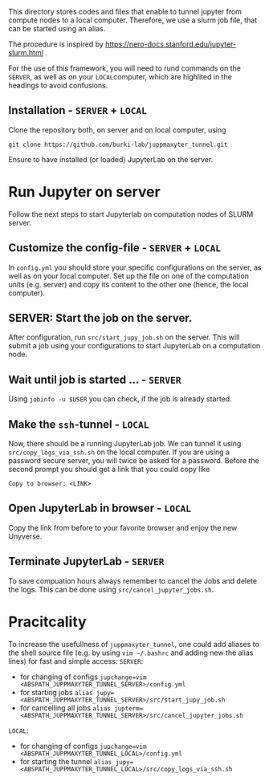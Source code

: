 This directory stores codes and files that enable to tunnel jupyter from compute nodes to a local computer.
Therefore, we use a slurm job file, that can be started using an alias.

The procedure is inspired by https://nero-docs.stanford.edu/jupyter-slurm.html .

For the use of this framework, you will need to rund commands on the `SERVER`, as well as on your `LOCAL`computer, which are highlited in the headings to avoid confusions.

## Installation - `SERVER` + `LOCAL`
Clone the repository both, on server and on local computer, using

`git clone https://github.com/burki-lab/juppmaxyter_tunnel.git`

Ensure to have installed (or loaded) JupyterLab on the server.

# Run Jupyter on server 
Follow the next steps to start Jupyterlab on computation nodes of SLURM server.

## Customize the config-file - `SERVER` + `LOCAL`
In `config.yml` you should store your specific configurations on the server, as well as on your local computer.
Set up the file on one of the computation units (e.g. server) and copy its content to the other one (hence, the local computer).

## SERVER: Start the job on the server.
After configuration, run `src/start_jupy_job.sh` on the server. This will submit a job using your configurations to start JupyterLab on a computation node.

## Wait until job is started ... - `SERVER`
Using `jobinfo -u $USER` you can check, if the job is already started.

## Make the `ssh`-tunnel - `LOCAL`
Now, there should be a running JupyterLab job. We can tunnel it using `src/copy_logs_via_ssh.sh` on the local computer. If you are using a password secure server, you will twice be asked for a password. Before the second prompt you should get a link that you could copy like

`Copy to browser: <LINK>`

## Open JupyterLab in browser - `LOCAL`
Copy the link from before to your favorite browser and enjoy the new Unyverse.

## Terminate JupyterLab - `SERVER`
To save compuation hours always remember to cancel the Jobs and delete the logs. This can be done using `src/cancel_jupyter_jobs.sh`.


# Pracitcality
To increase the usefullness of `juppmaxyter_tunnel`, one could add aliases to the shell source file (e.g. by using `vim ~/.bashrc` and adding new the alias lines) for fast and simple access:
`SERVER`:
- for changing of configs `jupchange=vim <ABSPATH_JUPPMAXYTER_TUNNEL_SERVER>/config.yml`
- for starting jobs `alias jupy=<ABSPATH_JUPPMAXYTER_TUNNEL_SERVER>/src/start_jupy_job.sh`
- for cancelling all jobs `alias jupterm=<ABSPATH_JUPPMAXYTER_TUNNEL_SERVER>/src/cancel_jupyter_jobs.sh`

`LOCAL`:
- for changing of configs `jupchange=vim <ABSPATH_JUPPMAXYTER_TUNNEL_LOCAL>/config.yml`
- for starting the tunnel `alias jupy=<ABSPATH_JUPPMAXYTER_TUNNEL_LOCAL>/src/copy_logs_via_ssh.sh`


